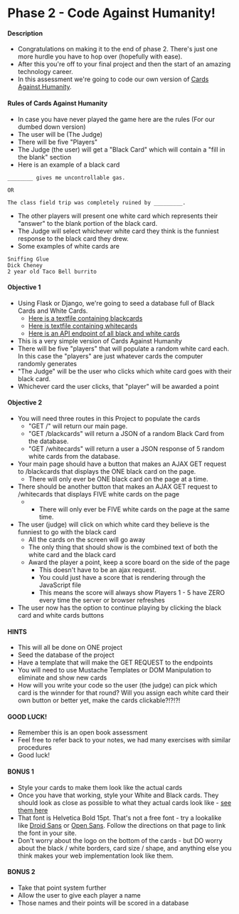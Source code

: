 # Phase 2 - Code Against Humanity!

#### Description

* Congratulations on making it to the end of phase 2. There's just one more hurdle you have to hop over (hopefully with ease). 
* After this you're off to your final project and then the start of an amazing technology career.
* In this assessment we're going to code our own version of [Cards Against Humanity](https://cardsagainsthumanity.com/). 

#### Rules of Cards Against Humanity

* In case you have never played the game here are the rules (For our dumbed down version)
* The user will be (The Judge)
* There will be five "Players"
* The Judge (the user) will get a "Black Card" which will contain a "fill in the blank" section
* Here is an example of a black card

```
________ gives me uncontrollable gas.

OR

The class field trip was completely ruined by _________.
```
* The other players will present one white card which represents their "answer" to the blank portion of the black card. 
* The Judge will select whichever white card they think is the funniest response to the black card they drew. 
* Some examples of white cards are

```
Sniffing Glue
Dick Cheney
2 year old Taco Bell burrito
```

#### Objective 1

* Using Flask or Django, we're going to seed a database full of Black Cards and White Cards. 
	* [Here is a textfile containing blackcards](http://www.cardsagainsthumanity.com/bcards.txt)
	* [Here is textfile containing whitecards](http://www.cardsagainsthumanity.com/wcards.txt)
	* [Here is an API endpoint of all black and white cards](http://www.crhallberg.com/cah/output.php)
* This is a very simple version of Cards Against Humanity
* There will be five "players" that will populate a random white card each. In this case the "players" are just whatever cards the computer randomly generates
* "The Judge" will be the user who clicks which white card goes with their black card. 
* Whichever card the user clicks, that "player" will be awarded a point

#### Objective 2 

* You will need three routes in this Project to populate the cards
	* "GET /" will return our main page.
	* "GET /blackcards" will return a JSON of a random Black Card from the database.
	* "GET /whitecards" will return a user a JSON response of 5 random white cards from the database.
* Your main page should have a button that makes an AJAX GET request to /blackcards that displays the ONE black card on the page. 
	* There will only ever be ONE black card on the page at a time. 
* There should be another button that makes an AJAX GET request to /whitecards that displays FIVE white cards on the page
	* * There will only ever be FIVE white cards on the page at the same time.
* The user (judge) will click on which white card they believe is the funniest to go with the black card
	* All the cards on the screen will go away
	* The only thing that should show is the combined text of both the white card and the black card
	* Award the player a point, keep a score board on the side of the page
		* This doesn't have to be an ajax request.
		* You could just have a score that is rendering through the JavaScript file
		* This means the score will always show Players 1 - 5 have ZERO every time the server or browser refreshes
* The user now has the option to continue playing by clicking the black card and white cards buttons

#### HINTS

* This will all be done on ONE project
* Seed the database of the project
* Have a template that will make the GET REQUEST to the endpoints
* You will need to use Mustache Templates or DOM Manipulation to eliminate and show new cards
* How will you write your code so the user (the judge) can pick which card is the winnder for that round? Will you assign each white card their own button or better yet, make the cards clickable?!?!?!

#### GOOD LUCK!

* Remember this is an open book assessment
* Feel free to refer back to your notes, we had many exercises with similar procedures
* Good luck!

#### BONUS 1

* Style your cards to make them look like the actual cards
* Once you have that working, style your White and Black cards. They should look as close as possible to what they actual cards look like - [see them here](http://s3.amazonaws.com/cah/CAH_MainGame.pdf)
* That font is Helvetica Bold 15pt. That's not a free font - try a lookalike like [Droid Sans](https://www.google.com/fonts#UsePlace:use/Collection:Droid+Sans) or [Open Sans](https://www.google.com/fonts#UsePlace:use/Collection:Open+Sans). Follow the directions on that page to link the font in your site. 
* Don't worry about the logo on the bottom of the cards - but DO worry about the black / white borders, card size / shape, and anything else you think makes your web implementation look like them.

#### BONUS 2

* Take that point system further
* Allow the user to give each player a name
* Those names and their points will be scored in a database
		
		
		
		
		
		
		